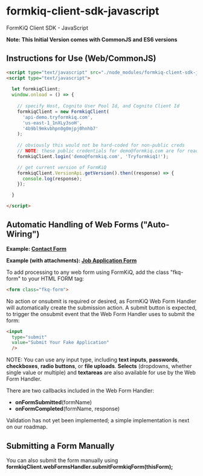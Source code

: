 # formkiq-client-sdk-javascript
FormKiQ Client SDK - JavaScript

**Note: This Initial Version comes with CommonJS and ES6 versions**

## Instructions for Use (Web/CommonJS)

```html
<script type="text/javascript" src="./node_modules/formkiq-client-sdk-javascript/dist/cjs/formkiq-client-sdk-cjs.js"></script>
<script type="text/javascript">
      
  let formkiqClient;
  window.onload = () => {
    
    // specify Host, Cognito User Pool Id, and Cognito Client Id
    formkiqClient = new FormkiqClient(
      'api-demo.tryformkiq.com',
      'us-east-1_1nXLy3soH',
      '4b9bl9mkvbhpn0g0mjpj0hnhb7'
    );
    
    // obviously this would not be hard-coded for non-public creds
    // NOTE: these public credentials for demo@formkiq.com are for read-only access
    formkiqClient.login('demo@formkiq.com', 'Tryformkiq1!');

    // get current version of FormKiQ
    formkiqClient.VersionApi.getVersion().then((response) => {
      console.log(response);
    });

  }

</script>
```

## Automatic Handling of Web Forms ("Auto-Wiring")

**Example: [Contact Form](https://github.com/formkiq/formkiq-webform-examples-contact)**

**Example (with attachments): [Job Application Form](https://github.com/formkiq/formkiq-webform-examples-jobapplication)**

To add processing to any web form using FormKiQ, add the class "fkq-form" to your HTML FORM tag:

```html
<form class="fkq-form">
```

No action or onsubmit is required or desired, as FormKiQ Web Form Handler will automatically create the submission action. A submit button is expected, to trigger the onsubmit event that the Web Form Handler uses to submit the form:

```html
<input
  type="submit"
  value="Submit Your Fake Application"
  />
```

NOTE: You can use any input type, including **text inputs**, **passwords**, **checkboxes**, **radio buttons**, or **file uploads**. **Selects** (dropdowns, whether single value or multiple) and **textareas** are also available for use by the Web Form Handler. 

There are two callbacks included in the Web Form Handler:
- **onFormSubmitted**(formName)
- **onFormCompleted**(formName, response)

Validation has not yet been implemented; a simple implementation is next on our roadmap.

## Submitting a Form Manually

You can also submit the form manually using **formkiqClient.webFormsHandler.submitFormkiqForm(thisForm);**
